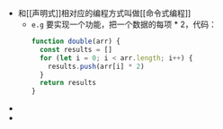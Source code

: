 - 和[[声明式]]相对应的编程⽅式叫做[[命令式编程]]
	- `e.g` 要实现一个功能，把一个数据的每项 * 2，代码：
	  ```jsx
	  function double(arr) {
	    const results = []
	    for (let i = 0; i < arr.length; i++) {
	      results.push(arr[i] * 2)
	    }
	    return results
	  }
	  ```
-
-